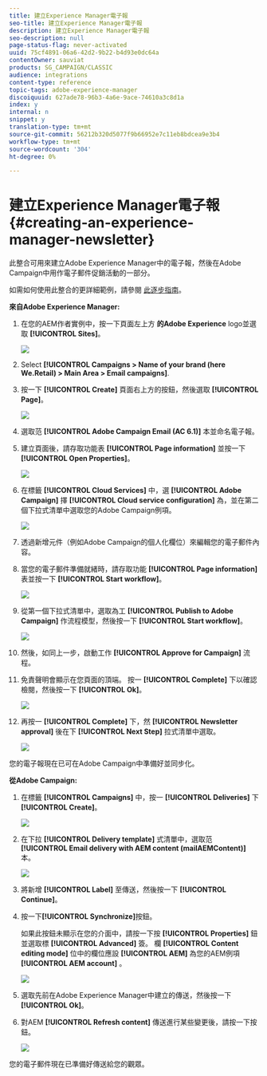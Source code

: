 ```yaml
---
title: 建立Experience Manager電子報
seo-title: 建立Experience Manager電子報
description: 建立Experience Manager電子報
seo-description: null
page-status-flag: never-activated
uuid: 75cf4891-06a6-42d2-9b22-b4d93e0dc64a
contentOwner: sauviat
products: SG_CAMPAIGN/CLASSIC
audience: integrations
content-type: reference
topic-tags: adobe-experience-manager
discoiquuid: 627ade78-96b3-4a6e-9ace-74610a3c8d1a
index: y
internal: n
snippet: y
translation-type: tm+mt
source-git-commit: 56212b320d5077f9b66952e7c11eb8bdcea9e3b4
workflow-type: tm+mt
source-wordcount: '304'
ht-degree: 0%

---
```



# 建立Experience Manager電子報{#creating-an-experience-manager-newsletter}

此整合可用來建立Adobe Experience Manager中的電子報，然後在Adobe Campaign中用作電子郵件促銷活動的一部分。

如需如何使用此整合的更詳細範例，請參閱 [此逐步指南](https://docs.campaign.adobe.com/doc/AC/getting_started/EN/aem.html)。

**來自Adobe Experience Manager:**

1. 在您的AEM作者實例中，按一下頁面左上方 **的Adobe Experience** logo並選取 **[!UICONTROL Sites]**。

   ![](assets/aem_uc_1.png)

1. Select **[!UICONTROL Campaigns > Name of your brand (here We.Retail) > Main Area > Email campaigns]**.
1. 按一下 **[!UICONTROL Create]** 頁面右上方的按鈕，然後選取 **[!UICONTROL Page]**。

   ![](assets/aem_uc_2.png)

1. 選取范 **[!UICONTROL Adobe Campaign Email (AC 6.1)]** 本並命名電子報。
1. 建立頁面後，請存取功能表 **[!UICONTROL Page information]** 並按一下 **[!UICONTROL Open Properties]**。

   ![](assets/aem_uc_3.png)

1. 在標籤 **[!UICONTROL Cloud Services]** 中，選 **[!UICONTROL Adobe Campaign]** 擇 **[!UICONTROL Cloud service configuration]** 為，並在第二個下拉式清單中選取您的Adobe Campaign例項。

   ![](assets/aem_uc_4.png)

1. 透過新增元件（例如Adobe Campaign的個人化欄位）來編輯您的電子郵件內容。
1. 當您的電子郵件準備就緒時，請存取功能 **[!UICONTROL Page information]** 表並按一下 **[!UICONTROL Start workflow]**。

   ![](assets/aem_uc_5.png)

1. 從第一個下拉式清單中，選取為工 **[!UICONTROL Publish to Adobe Campaign]** 作流程模型，然後按一下 **[!UICONTROL Start workflow]**。

   ![](assets/aem_uc_6.png)

1. 然後，如同上一步，啟動工作 **[!UICONTROL Approve for Campaign]** 流程。
1. 免責聲明會顯示在您頁面的頂端。 按一 **[!UICONTROL Complete]** 下以確認檢閱，然後按一下 **[!UICONTROL Ok]**。

   ![](assets/aem_uc_7.png)

1. 再按一 **[!UICONTROL Complete]** 下，然 **[!UICONTROL Newsletter approval]** 後在下 **[!UICONTROL Next Step]** 拉式清單中選取。

   ![](assets/aem_uc_8.png)

您的電子報現在已可在Adobe Campaign中準備好並同步化。

**從Adobe Campaign:**

1. 在標籤 **[!UICONTROL Campaigns]** 中，按一 **[!UICONTROL Deliveries]** 下 **[!UICONTROL Create]**。

   ![](assets/aem_uc_9.png)

1. 在下拉 **[!UICONTROL Delivery template]** 式清單中，選取范 **[!UICONTROL Email delivery with AEM content (mailAEMContent)]** 本。

   ![](assets/aem_uc_10.png)

1. 將新增 **[!UICONTROL Label]** 至傳送，然後按一下 **[!UICONTROL Continue]**。
1. 按一下&#x200B;**[!UICONTROL Synchronize]**&#x200B;按鈕。

   如果此按鈕未顯示在您的介面中，請按一下按 **[!UICONTROL Properties]** 鈕並選取標 **[!UICONTROL Advanced]** 簽。 欄 **[!UICONTROL Content editing mode]** 位中的欄位應設 **[!UICONTROL AEM]** 為您的AEM例項 **[!UICONTROL AEM account]** 。

   ![](assets/aem_uc_11.png)

1. 選取先前在Adobe Experience Manager中建立的傳送，然後按一下 **[!UICONTROL Ok]**。
1. 對AEM **[!UICONTROL Refresh content]** 傳送進行某些變更後，請按一下按鈕。

   ![](assets/aem_uc_12.png)

您的電子郵件現在已準備好傳送給您的觀眾。

